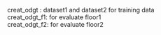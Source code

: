 
creat_odgt : dataset1 and dataset2  for training data  
creat_odgt_f1: for evaluate floor1  
creat_odgt_f2: for evaluate floor2  

